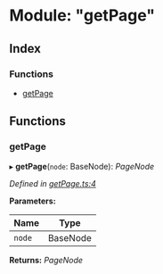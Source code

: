 
# Module: "getPage"

## Index

### Functions

* [getPage](_getpage_.md#getpage)

## Functions

###  getPage

▸ **getPage**(`node`: BaseNode): *PageNode*

*Defined in [getPage.ts:4](https://github.com/figma-plugin-helper-functions/figma-plugin-helpers/blob/55a4bdc/src/helpers/getPage.ts#L4)*

**Parameters:**

Name | Type |
------ | ------ |
`node` | BaseNode |

**Returns:** *PageNode*
